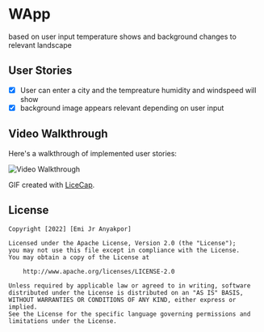# WApp
based on user input temperature shows and background changes to relevant landscape


## User Stories

* [x] User can enter a city and the tempreature humidity and windspeed will show
* [x] background image appears relevant depending on user input

## Video Walkthrough

Here's a walkthrough of implemented user stories:

<img src='https://i.imgur.com/0OExlUv.gif' title='Video Walkthrough' width='' alt='Video Walkthrough' />

GIF created with [LiceCap](http://www.cockos.com/licecap/).


## License

    Copyright [2022] [Emi Jr Anyakpor]

    Licensed under the Apache License, Version 2.0 (the "License");
    you may not use this file except in compliance with the License.
    You may obtain a copy of the License at

        http://www.apache.org/licenses/LICENSE-2.0

    Unless required by applicable law or agreed to in writing, software
    distributed under the License is distributed on an "AS IS" BASIS,
    WITHOUT WARRANTIES OR CONDITIONS OF ANY KIND, either express or implied.
    See the License for the specific language governing permissions and
    limitations under the License.
